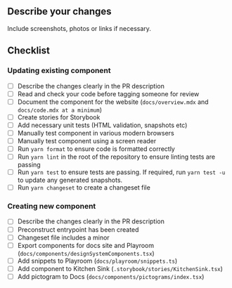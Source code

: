 ## Describe your changes

Include screenshots, photos or links if necessary.

## Checklist

### Updating existing component

- [ ] Describe the changes clearly in the PR description
- [ ] Read and check your code before tagging someone for review
- [ ] Document the component for the website (`docs/overview.mdx` and `docs/code.mdx at a minimum`)
- [ ] Create stories for Storybook
- [ ] Add necessary unit tests (HTML validation, snapshots etc)
- [ ] Manually test component in various modern browsers
- [ ] Manually test component using a screen reader
- [ ] Run `yarn format` to ensure code is formatted correctly
- [ ] Run `yarn lint` in the root of the repository to ensure linting tests are passing
- [ ] Run `yarn test` to ensure tests are passing. If required, run `yarn test -u` to update any generated snapshots.
- [ ] Run `yarn changeset` to create a changeset file

### Creating new component

- [ ] Describe the changes clearly in the PR description
- [ ] Preconstruct entrypoint has been created
- [ ] Changeset file includes a minor
- [ ] Export components for docs site and Playroom (`docs/components/designSystemComponents.tsx`)
- [ ] Add snippets to Playroom (`docs/playroom/snippets.ts`)
- [ ] Add component to Kitchen Sink (`.storybook/stories/KitchenSink.tsx`)
- [ ] Add pictogram to Docs (`docs/components/pictograms/index.tsx`)
